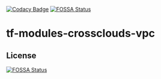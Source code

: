 [![Codacy Badge](https://api.codacy.com/project/badge/Grade/176573f425d147eabd9694b3674e1c05)](https://app.codacy.com/app/oleggorj/tf-modules-crossclouds-vpc?utm_source=github.com&utm_medium=referral&utm_content=OlegGorj/tf-modules-crossclouds-vpc&utm_campaign=badger)
[![FOSSA Status](https://app.fossa.io/api/projects/git%2Bgithub.com%2FOlegGorj%2Ftf-modules-crossclouds-vpc.svg?type=shield)](https://app.fossa.io/projects/git%2Bgithub.com%2FOlegGorj%2Ftf-modules-crossclouds-vpc?ref=badge_shield)

# tf-modules-crossclouds-vpc

## License
[![FOSSA Status](https://app.fossa.io/api/projects/git%2Bgithub.com%2FOlegGorj%2Ftf-modules-crossclouds-vpc.svg?type=large)](https://app.fossa.io/projects/git%2Bgithub.com%2FOlegGorj%2Ftf-modules-crossclouds-vpc?ref=badge_large)
